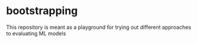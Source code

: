 # bootstrapping
This repository is meant as a playground for trying out different approaches to evaluating ML models
